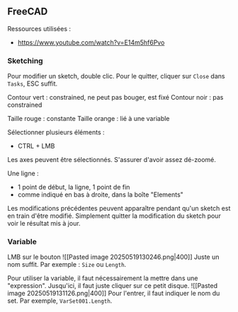 ## FreeCAD 
Ressources utilisées : 
- https://www.youtube.com/watch?v=E14m5hf6Pvo 
### Sketching 
Pour modifier un sketch, double clic. 
Pour le quitter, cliquer sur `Close` dans `Tasks`, ESC suffit. 

Contour vert : constrained, ne peut pas bouger, est fixé 
Contour noir : pas constrained 

Taille rouge : constante 
Taille orange : lié à une variable 

Sélectionner plusieurs éléments : 
- CTRL + LMB 

Les axes peuvent être sélectionnés. S'assurer d'avoir assez dé-zoomé. 

Une ligne : 
- 1 point de début, la ligne, 1 point de fin 
- comme indiqué en bas à droite, dans la boîte "Elements" 

Les modifications précédentes peuvent apparaître pendant qu'un sketch est en train d'être modifié. Simplement quitter la modification du sketch pour voir le résultat mis à jour. 

### Variable 
LMB sur le bouton 
![[Pasted image 20250519130246.png|400]] 
Juste un nom suffit. Par exemple : `Size` ou `Length`. 

Pour utiliser la variable, il faut nécessairement la mettre dans une "expression". 
Jusqu'ici, il faut juste cliquer sur ce petit disque. 
![[Pasted image 20250519131126.png|400]] 
Pour l'entrer, il faut indiquer le nom du set. Par exemple, `VarSet001.Length`. 





